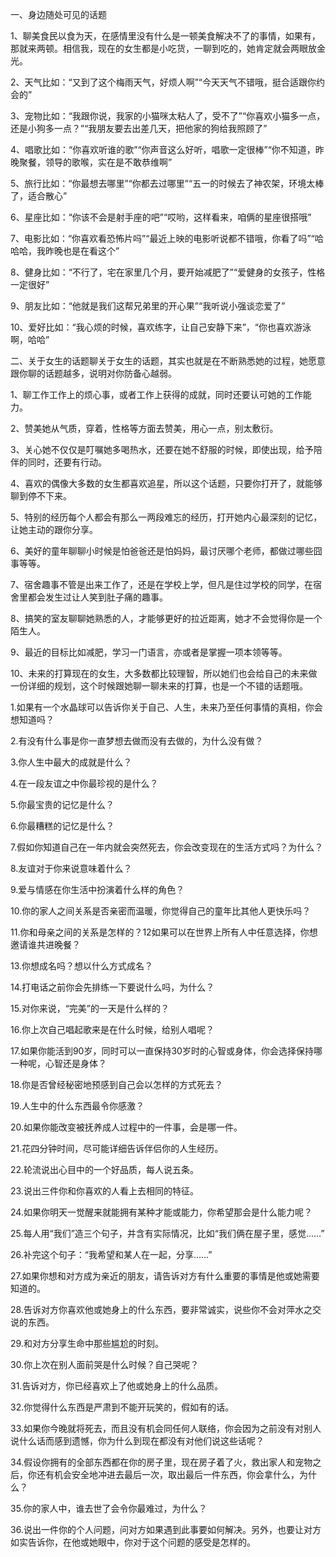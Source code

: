 一、身边随处可见的话题

1、聊美食民以食为天，在感情里没有什么是一顿美食解决不了的事情，如果有，那就来两顿。相信我，现在的女生都是小吃货，一聊到吃的，她肯定就会两眼放金光。

2、天气比如：“又到了这个梅雨天气，好烦人啊”“今天天气不错哦，挺合适跟你约会的”

3、宠物比如：“我跟你说，我家的小猫咪太粘人了，受不了”“你喜欢小猫多一点，还是小狗多一点？”“我朋友要去出差几天，把他家的狗给我照顾了”

4、唱歌比如：“你喜欢听谁的歌”“你声音这么好听，唱歌一定很棒”“你不知道，昨晚聚餐，领导的歌喉，实在是不敢恭维啊”

5、旅行比如：“你最想去哪里”“你都去过哪里”“五一的时候去了神农架，环境太棒了，适合散心”

6、星座比如：“你该不会是射手座的吧”“哎哟，这样看来，咱俩的星座很搭哦”

7、电影比如：“你喜欢看恐怖片吗”“最近上映的电影听说都不错哦，你看了吗”“哈哈哈，我昨晚也是在看这个”

8、健身比如：“不行了，宅在家里几个月，要开始减肥了”“爱健身的女孩子，性格一定很好”

9、朋友比如：“他就是我们这帮兄弟里的开心果”“我听说小强谈恋爱了”

10、爱好比如：“我心烦的时候，喜欢练字，让自己安静下来”，“你也喜欢游泳啊，哈哈”

二、关于女生的话题聊关于女生的话题，其实也就是在不断熟悉她的过程，她愿意跟你聊的话题越多，说明对你防备心越弱。

1、聊工作工作上的烦心事，或者工作上获得的成就，同时还要认可她的工作能力。

2、赞美她从气质，穿着，性格等方面去赞美，用心一点，别太敷衍。

3、关心她不仅仅是叮嘱她多喝热水，还要在她不舒服的时候，即使出现，给予陪伴的同时，还要有行动。

4、喜欢的偶像大多数的女生都喜欢追星，所以这个话题，只要你打开了，就能够聊到停不下来。

5、特别的经历每个人都会有那么一两段难忘的经历，打开她内心最深刻的记忆，让她主动的跟你分享。

6、美好的童年聊聊小时候是怕爸爸还是怕妈妈，最讨厌哪个老师，都做过哪些囧事等等。

7、宿舍趣事不管是出来工作了，还是在学校上学，但凡是住过学校的同学，在宿舍里都会发生过让人笑到肚子痛的趣事。

8、搞笑的室友聊聊她熟悉的人，才能够更好的拉近距离，她才不会觉得你是一个陌生人。

9、最近的目标比如减肥，学习一门语言，亦或者是掌握一项本领等等。

10、未来的打算现在的女生，大多数都比较理智，所以她们也会给自己的未来做一份详细的规划，这个时候跟她聊一聊未来的打算，也是一个不错的话题哦。


1.如果有一个水晶球可以告诉你关于自己、人生，未来乃至任何事情的真相，你会想知道吗？

2.有没有什么事是你一直梦想去做而没有去做的，为什么没有做？

3.你人生中最大的成就是什么？

4.在一段友谊之中你最珍视的是什么？

5.你最宝贵的记忆是什么？

6.你最糟糕的记忆是什么？

7.假如你知道自己在一年内就会突然死去，你会改变现在的生活方式吗？为什么？

8.友谊对于你来说意味着什么？

9.爱与情感在你生活中扮演着什么样的角色？

10.你的家人之间关系是否亲密而温暖，你觉得自己的童年比其他人更快乐吗？

11.你和母亲之间的关系是怎样的？12如果可以在世界上所有人中任意选择，你想邀请谁共进晚餐？

13.你想成名吗？想以什么方式成名？

14.打电话之前你会先排练一下要说什么吗，为什么？

15.对你来说，“完美”的一天是什么样的？

16.你上次自己唱起歌来是在什么时候，给别人唱呢？

17.如果你能活到90岁，同时可以一直保持30岁时的心智或身体，你会选择保持哪一种呢，心智还是身体？

18.你是否曾经秘密地预感到自己会以怎样的方式死去？

19.人生中的什么东西最令你感激？

20.如果你能改变被抚养成人过程中的一件事，会是哪一件。

21.花四分钟时间，尽可能详细告诉伴侣你的人生经历。

22.轮流说出心目中的一个好品质，每人说五条。

23.说出三件你和你喜欢的人看上去相同的特征。

24.如果你明天一觉醒来就能拥有某种才能或能力，你希望那会是什么能力呢？

25.每人用“我们”造三个句子，并含有实际情况，比如“我们俩在屋子里，感觉……”

26.补完这个句子：“我希望和某人在一起，分享……”

27.如果你想和对方成为亲近的朋友，请告诉对方有什么重要的事情是他或她需要知道的。

28.告诉对方你喜欢他或她身上的什么东西，要非常诚实，说些你不会对萍水之交说的东西。

29.和对方分享生命中那些尴尬的时刻。

30.你上次在别人面前哭是什么时候？自己哭呢？

31.告诉对方，你已经喜欢上了他或她身上的什么品质。

32.你觉得什么东西是严肃到不能开玩笑的，假如有的话。

33.如果你今晚就将死去，而且没有机会同任何人联络，你会因为之前没有对别人说什么话而感到遗憾，你为什么到现在都没有对他们说这些话呢？

34.假设你拥有的全部东西都在你的房子里，现在房子着了火，救出家人和宠物之后，你还有机会安全地冲进去最后一次，取出最后一件东西，你会拿什么，为什么？

35.你的家人中，谁去世了会令你最难过，为什么？

36.说出一件你的个人问题，问对方如果遇到此事要如何解决。另外，也要让对方如实告诉你，在他或她眼中，你对于这个问题的感受是怎样的。